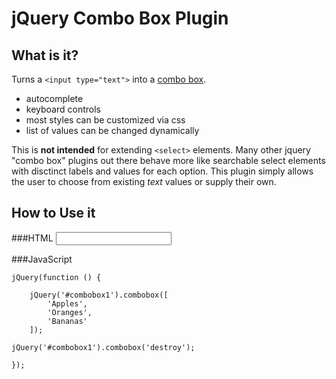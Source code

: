 jQuery Combo Box Plugin
=======================

What is it?
----------
Turns a `<input type="text">` into a [combo box](http://en.wikipedia.org/wiki/Combo_box).

* autocomplete
* keyboard controls
* most styles can be customized via css
* list of values can be changed dynamically

This is __not intended__ for extending `<select>` elements. Many other jquery "combo box"
plugins out there behave more like searchable select elements with disctinct labels and 
values for each option. This plugin simply allows the user to choose from existing _text_
values or supply their own.

How to Use it
-------------

###HTML
    <input id="combobox1" type="text" name="fruit" />

###JavaScript

    jQuery(function () {
     
        jQuery('#combobox1').combobox([
            'Apples',
            'Oranges',
            'Bananas'
        ]);

	jQuery('#combobox1').combobox('destroy');
     
    });



